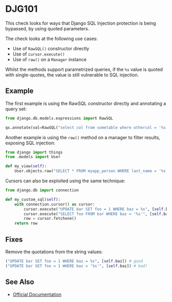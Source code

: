 # DJG101

This check looks for ways that Django SQL Injection protection is being bypassed, by using quoted parameters.

The check looks at the following use cases:

* Use of `RawSQL()` constructor directly
* Use of `cursor.execute()`
* Use of `raw()` on a `Manager` instance

Whilst the methods support parametrized queries, if the `%s` value is quoted with single-quotes, the value is still vulnerable to SQL injection.

## Example

The first example is using the RawSQL constructor directly and annotating a query set:

```python
from django.db.models.expressions import RawSQL

qs.annotate(val=RawSQL("select col from sometable where othercol = '%s'", (someparam,)))  # this is bad!
```

Another example is using the `raw()` method on a manager to filter results, exposing SQL injection:

```python
from django import things
from .models import User

def my_view(self):
    User.objects.raw("SELECT * FROM myapp_person WHERE last_name = '%s'", [lname])  # this is also bad!
```

Cursors can also be exploited using the same technique:

```python
from django.db import connection

def my_custom_sql(self):
    with connection.cursor() as cursor:
        cursor.execute("UPDATE bar SET foo = 1 WHERE baz = %s", [self.baz])
        cursor.execute("SELECT foo FROM bar WHERE baz = '%s'", [self.baz])
        row = cursor.fetchone()
    return row
```

## Fixes

Remove the quotations from the string values:

```python
("UPDATE bar SET foo = 1 WHERE baz = %s", [self.baz]) # good
("UPDATE bar SET foo = 1 WHERE baz = '%s'", [self.baz]) # bad!
```

## See Also

* [Official Documentation](https://docs.djangoproject.com/en/3.0/ref/models/expressions/#django.db.models.expressions.RawSQL)